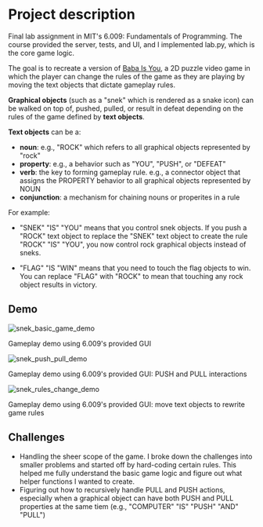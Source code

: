# Project description
Final lab assignment in MIT's 6.009: Fundamentals of Programming. The course provided the server, tests, and UI, and I implemented lab.py, which is the core game logic.

The goal is to recreate a version of [Baba Is You](https://www.youtube.com/watch?v=z3_yA4HTJfs&ab_channel=NintendoofAmerica), a 2D puzzle video game in which the player can change the rules of the game as they are playing by moving the text objects that dictate gameplay rules. 

**Graphical objects** (such as a "snek" which is rendered as a snake icon) can be walked on top of, pushed, pulled, or result in defeat depending on the rules of the game defined by **text objects**.

**Text objects** can be a:
- **noun**: e.g., "ROCK" which refers to all graphical objects represented by "rock"
- **property**: e.g., a behavior such as "YOU", "PUSH", or "DEFEAT"
- **verb**: the key to forming gameplay rule. e.g., a connector object that assigns the PROPERTY behavior to all graphical objects represented by NOUN
- **conjunction**: a mechanism for chaining nouns or properites in a rule

For example:
- "SNEK" "IS" "YOU" means that you control snek objects. If you push a "ROCK" text object to replace the "SNEK" text object to create the rule "ROCK" "IS" "YOU", you now control rock graphical objects instead of sneks.

- "FLAG" "IS "WIN" means that you need to touch the flag objects to win. You can replace "FLAG" with "ROCK" to mean that touching any rock object results in victory.


## Demo

![snek_basic_game_demo](https://github.com/dorl9039/snek-is-you/assets/121260645/64728783-b399-4bcd-bf8d-4e20def85e25)

Gameplay demo using 6.009's provided GUI


![snek_push_pull_demo](https://github.com/dorl9039/snek-is-you/assets/121260645/cc1d4578-bd40-42ae-9f9c-49bc1db7b0a5)

Gameplay demo using 6.009's provided GUI: PUSH and PULL interactions


![snek_rules_change_demo](https://github.com/dorl9039/snek-is-you/assets/121260645/119bcada-f677-46d3-b334-b6b185d0e615)

Gameplay demo using 6.009's provided GUI: move text objects to rewrite game rules 

## Challenges
- Handling the sheer scope of the game. I broke down the challenges into smaller problems and started off by hard-coding certain rules. This helped me fully understand the basic game logic and figure out what helper functions I wanted to create.
- Figuring out how to recursively handle PULL and PUSH actions, especially when a graphical object can have both PUSH and PULL properties at the same tiem (e.g., "COMPUTER" "IS" "PUSH" "AND" "PULL")
